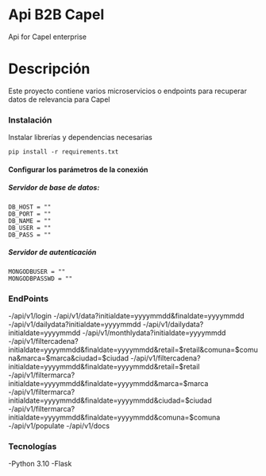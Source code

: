 # Api B2B Capel
Api for Capel enterprise

# Descripción
Este proyecto contiene varios microservicios o endpoints para recuperar datos de relevancia para Capel

### Instalación
Instalar librerías y dependencias necesarias

```
pip install -r requirements.txt
```
#### Configurar los parámetros de la conexión

##### Servidor de base de datos:
```
DB_HOST = ""
DB_PORT = ""
DB_NAME = ""
DB_USER = ""
DB_PASS = ""
```
##### Servidor de autenticación
```
MONGODBUSER = ""
MONGODBPASSWD = ""
```
### EndPoints
-/api/v1/login
-/api/v1/data?initialdate=yyyymmdd&finaldate=yyyymmdd
-/api/v1/dailydata?initialdate=yyyymmdd
-/api/v1/dailydata?initialdate=yyyymmdd
-/api/v1/monthlydata?initialdate=yyyymmdd
-/api/v1/filtercadena?initialdate=yyyymmdd&finaldate=yyyymmdd&retail=$retail&comuna=$comuna&marca=$marca&ciudad=$ciudad
-/api/v1/filtercadena?initialdate=yyyymmdd&finaldate=yyyymmdd&retail=$retail
-/api/v1/filtermarca?initialdate=yyyymmdd&finaldate=yyyymmdd&marca=$marca
-/api/v1/filtermarca?initialdate=yyyymmdd&finaldate=yyyymmdd&ciudad=$ciudad
-/api/v1/filtermarca?initialdate=yyyymmdd&finaldate=yyyymmdd&comuna=$comuna
-/api/v1/populate
-/api/v1/docs

### Tecnologías
-Python 3.10
-Flask




